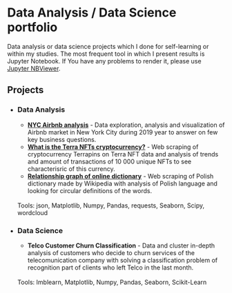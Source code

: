 <h1> Data Analysis / Data Science portfolio</h1>

Data analysis or data science projects which I done for self-learning or within my studies. The most frequent tool in which I present results is Jupyter Notebook. If You have any problems to render it, please use <a href="https://nbviewer.org/">Jupyter NBViewer</a>.

<h2>Projects</h2>

<ul><li><h3>Data Analysis</h3>

<ul>
<li><b><a href="https://github.com/jacobolyst/Data_analysis-Data_science_portfolio/tree/main/NYC%20Aribnb%20Analysis">NYC Airbnb analysis</a></b> - Data exploration, analysis and visualization of Airbnb market in New York City during 2019 year to answer on few key business questions.</li>
</ul>

<ul>
<li><b><a href="https://github.com/jacobolyst/Data_analysis-Data_science_portfolio/tree/main/Terrapin%20NFTs%20analysis">What is the Terra NFTs cryptocurrency?</a></b> - Web scraping of cryptocurrency Terrapins on Terra NFT data and analysis of trends and amount of transactions of 10 000 unique NFTs to see characterisric of this currency.</li>
</ul>

<ul>
<li><b><a href="https://github.com/jacobolyst/Data_analysis-Data_science_portfolio/tree/main/NYC%20Aribnb%20Analysis">Relationship graph of online dictionary</a></b> - Web scraping of Polish dictionary made by Wikipedia with analysis of Polish language and looking for circular definitions of the words.</li>
</ul>

<br>
Tools: json, Matplotlib, Numpy, Pandas, requests, Seaborn, Scipy, wordcloud
</ul>

<ul><li><h3>Data Science</h3>

<ul>
<li><b>Telco Customer Churn Classification</b> - Data and cluster in-depth analysis of customers who decide to churn services of the telecomunication company with solving a classification problem of recognition part of clients who left Telco in the last month.</li></li>
</ul>

<br>
Tools: Imblearn, Matplotlib, Numpy, Pandas, Seaborn, Scikit-Learn
